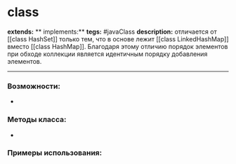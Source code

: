 # class 
**extends:** 
** implements:** 
**tegs:** #javaClass
**description:** отличается от [[class HashSet]] только тем, что в основе лежит [[class LinkedHashMap]] вместо [[class HashMap]]. Благодаря этому отличию порядок элементов при обходе коллекции является идентичным порядку добавления элементов.

---
### Возможности:
- 
### Методы класса:
- 

### Примеры использования:
